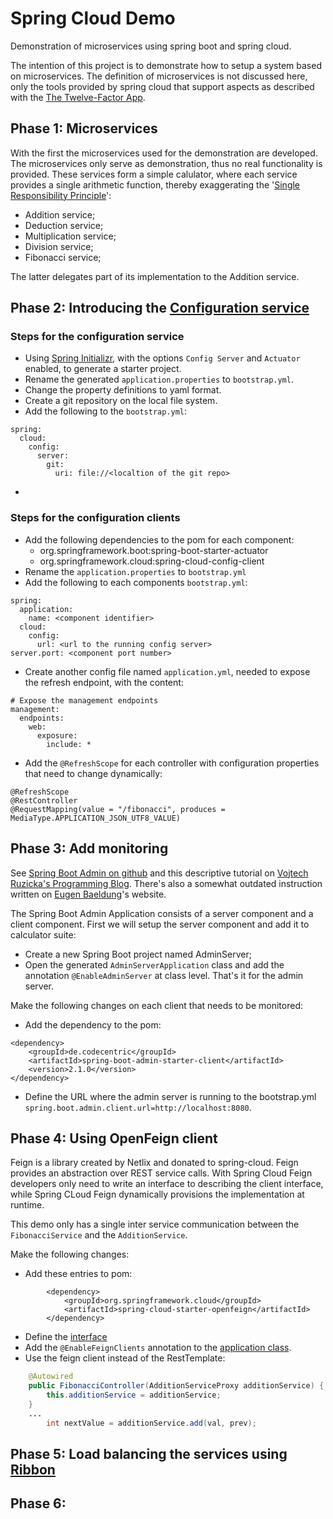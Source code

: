 # Spring Cloud Demo
Demonstration of microservices using spring boot and spring cloud.

The intention of this project is to demonstrate how to setup a system based on microservices.
The definition of microservices is not discussed here, only the tools provided by spring cloud that support aspects as
described with the [The Twelve-Factor App](https://12factor.net/).

## Phase 1: Microservices

With the first the microservices used for the demonstration are developed.
The microservices only serve as demonstration, thus no real functionality is provided. These services form a simple 
calulator, where each service provides a single arithmetic function, thereby exaggerating the 
'[Single Responsibility Principle](https://en.wikipedia.org/wiki/Single_responsibility_principle)':

* Addition service;
* Deduction service;
* Multiplication service;
* Division service;
* Fibonacci service;

The latter delegates part of its implementation to the Addition service.

## Phase 2: Introducing the [Configuration service](https://cloud.spring.io/spring-cloud-config/)

### Steps for the configuration service
* Using [Spring Initializr](), with the options `Config Server` and `Actuator` enabled, to generate a starter project.
* Rename the generated `application.properties` to `bootstrap.yml`.
* Change the property definitions to yaml format.
* Create a git repository on the local file system.
* Add the following to the `bootstrap.yml`:
```
spring:
  cloud:
    config:
      server:
        git:
          uri: file://<localtion of the git repo>
```
*

### Steps for the configuration clients
* Add the following dependencies to the pom for each component:
  * org.springframework.boot:spring-boot-starter-actuator
  * org.springframework.cloud:spring-cloud-config-client
* Rename the `application.properties` to `bootstrap.yml`
* Add the following to each components `bootstrap.yml`:
```
spring:
  application:
    name: <component identifier>
  cloud:
    config:
      url: <url to the running config server>
server.port: <component port number>
```
* Create another config file named `application.yml`, needed to expose the refresh endpoint, with the content: 
```
# Expose the management endpoints
management:
  endpoints:
    web:
      exposure:
        include: *
```
* Add the `@RefreshScope` for each controller with configuration properties that need to change dynamically:
```
@RefreshScope
@RestController
@RequestMapping(value = "/fibonacci", produces = MediaType.APPLICATION_JSON_UTF8_VALUE)
``` 
## Phase 3: Add monitoring

See [Spring Boot Admin on github](https://github.com/codecentric/spring-boot-admin)
and this descriptive tutorial on [Vojtech Ruzicka's Programming Blog](https://www.vojtechruzicka.com/spring-boot-admin/).
There's also a somewhat outdated instruction written on [Eugen Baeldung](https://www.baeldung.com/spring-boot-admin)'s website.

The Spring Boot Admin Application consists of a server component and a client component.
First we will setup the server component and add it to calculator suite:
* Create a new Spring Boot project named AdminServer;
* Open the generated `AdminServerApplication` class and add the annotation `@EnableAdminServer` at class level.
That's it for the admin server.

Make the following changes on each client that needs to be monitored:
* Add the dependency to the pom:
```
<dependency>
    <groupId>de.codecentric</groupId>
    <artifactId>spring-boot-admin-starter-client</artifactId>
    <version>2.1.0</version>
</dependency>
```
* Define the URL where the admin server is running to the bootstrap.yml `spring.boot.admin.client.url=http://localhost:8080`.

## Phase 4: Using OpenFeign client
Feign is a library created by Netlix and donated to spring-cloud. Feign provides an abstraction over REST service calls.
With Spring Cloud Feign developers only need to write an interface to describing the client interface, while Spring CLoud Feign dynamically provisions the implementation at runtime.

This demo only has a single inter service communication between the `FibonacciService` and the `AdditionService`.

Make the following changes:
* Add these entries to pom:
```
        <dependency>
            <groupId>org.springframework.cloud</groupId>
            <artifactId>spring-cloud-starter-openfeign</artifactId>
        </dependency>
```
* Define the [interface](fibonacci-service/src/main/java/nl/dulsoft/demo/calculator/fibonacci/AdditionServiceProxy.java)
* Add the `@EnableFeignClients` annotation to the [application class](fibonacci-service/src/main/java/nl/dulsoft/demo/calculator/FibonacciApplication.java).
* Use the feign client instead of the RestTemplate:
```java
    @Autowired
    public FibonacciController(AdditionServiceProxy additionService) {
        this.additionService = additionService;
    }
    ...
        int nextValue = additionService.add(val, prev);
```
## Phase 5: Load balancing the services using [Ribbon](https://spring.io/guides/gs/client-side-load-balancing/)

## Phase 6:
